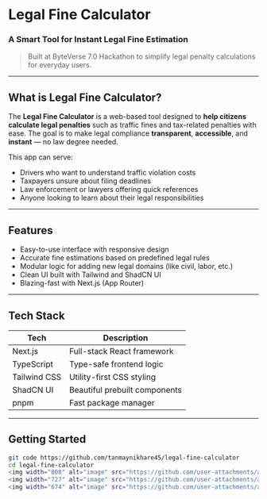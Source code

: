 #  Legal Fine Calculator

###  A Smart Tool for Instant Legal Fine Estimation  
>  Built at ByteVerse 7.0 Hackathon to simplify legal penalty calculations for everyday users.

---

##  What is Legal Fine Calculator?

The **Legal Fine Calculator** is a web-based tool designed to **help citizens calculate legal penalties** such as traffic fines and tax-related penalties with ease. The goal is to make legal compliance **transparent**, **accessible**, and **instant** — no law degree needed.

This app can serve:
-  Drivers who want to understand traffic violation costs  
-  Taxpayers unsure about filing deadlines  
-  Law enforcement or lawyers offering quick references  
-  Anyone looking to learn about their legal responsibilities  

---

##  Features

-  Easy-to-use interface with responsive design
-  Accurate fine estimations based on predefined legal rules
-  Modular logic for adding new legal domains (like civil, labor, etc.)
-  Clean UI built with Tailwind and ShadCN UI
-  Blazing-fast with Next.js (App Router)

---

## Tech Stack

| Tech          | Description               |
|---------------|---------------------------|
| Next.js       | Full-stack React framework |
| TypeScript    | Type-safe frontend logic   |
| Tailwind CSS  | Utility-first CSS styling  |
| ShadCN UI     | Beautiful prebuilt components |
| pnpm          | Fast package manager       |

---

## Getting Started



```bash
git code https://github.com/tanmaynikhare45/legal-fine-calculator
cd legal-fine-calculator
<img width="808" alt="image" src="https://github.com/user-attachments/assets/49488cfc-42d2-4146-8942-733c6e7c3328" />
<img width="727" alt="image" src="https://github.com/user-attachments/assets/2335fc4e-bcdd-4a27-bf26-b31a07e71068" />
<img width="674" alt="image" src="https://github.com/user-attachments/assets/09a51fce-463a-4479-ab39-5a6d391794fe" />



